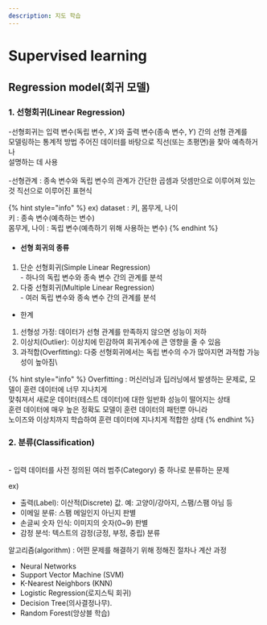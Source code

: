 ```yaml
---
description: 지도 학습
---
```


# Supervised learning

## Regression model(회귀 모델)

### 1. 선형회귀(Linear Regression)

-선형회귀는 입력 변수(독립 변수, 𝑋 )와 출력 변수(종속 변수, 𝑌) 간의 선형 관계를 \
&#x20; 모델링하는 통계적 방법 주어진 데이터를 바탕으로 직선(또는 초평면)을 찾아 예측하거나 \
&#x20; 설명하는 데 사용 \
\
-선형관계 : 종속 변수와 독립 변수의 관계가 간단한 곱셈과 덧셈만으로 이루어져 있는것 직선으로 이루어진 표현식

{% hint style="info" %}
ex) dataset : 키, 몸무게, 나이\
키 : 종속  변수(예측하는 변수)\
몸무게,  나이 : 독립 변수(예측하기 위해 사용하는 변수)
{% endhint %}

* #### 선형 회귀의 종류

1. 단순 선형회귀(Simple Linear Regression)\
   \- 하나의 독립 변수와 종속 변수 간의 관계를 분석
2. 다중 선형회귀(Multiple Linear Regression)\
   \- 여러 독립 변수와 종속 변수 간의 관계를 분석

* 한계

1. 선형성 가정: 데이터가 선형 관계를 만족하지 않으면 성능이 저하
2. 이상치(Outlier): 이상치에 민감하여 회귀계수에 큰 영향을 줄 수 있음
3. 과적합(Overfitting): 다중 선형회귀에서는 독립 변수의 수가 많아지면 과적합 가능성이 높아짐\


{% hint style="info" %}
Overfitting : 머신러닝과 딥러닝에서 발생하는 문제로, 모델이 훈련 데이터에 너무 지나치게 \
&#x20;                      맞춰져서  새로운 데이터(테스트 데이터)에 대한 일반화 성능이 떨어지는 상태\
&#x20;                      훈련 데이터에 매우 높은 정확도 모델이 훈련 데이터의 패턴뿐 아니라 \
&#x20;                      노이즈와 이상치까지 학습하여 훈련 데이터에 지나치게 적합한 상태
{% endhint %}



### 2. 분류(Classification)

\
\- 입력 데이터를 사전 정의된 여러 범주(Category) 중 하나로 분류하는 문제

ex)

* 출력(Label): 이산적(Discrete) 값. 예: 고양이/강아지, 스팸/스팸 아님 등
* 이메일 분류: 스팸 메일인지 아닌지 판별
* 손글씨 숫자 인식: 이미지의 숫자(0\~9) 판별
* 감정 분석: 텍스트의 감정(긍정, 부정, 중립) 분류



알고리즘(algorithm) : 어떤 문제를 해결하기 위해 정해진 절차나 계산 과정

* Neural Networks
* Support Vector Machine (SVM)
* K-Nearest Neighbors (KNN)
* Logistic Regression(로지스틱 회귀)
* Decision Tree(의사결정나무).
* Random Forest(앙상블 학습)

